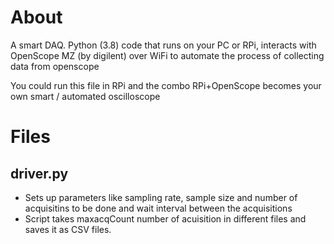 # About
A smart DAQ. Python (3.8) code that runs on your PC or RPi, interacts with OpenScope MZ (by digilent) over WiFi to automate the process of collecting data from openscope

You could run this file in RPi and the combo RPi+OpenScope becomes your own smart / automated oscilloscope

# Files
## driver.py 
* Sets up parameters like sampling rate, sample size and number of acquisitins to be done and wait interval between the acquisitions
* Script takes maxacqCount number of acuisition in different files and saves it as CSV files.

